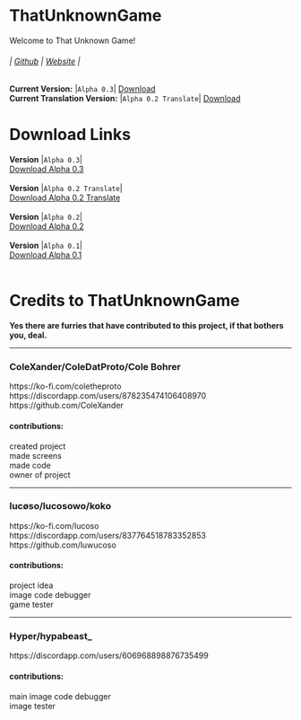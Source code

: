 # ThatUnknownGame
Welcome to That Unknown Game!
<h6>
  
  | [Github](https://github.com/ColeXander/ThatUnknownGame/) | [Website](https://colexander.github.io/ThatUnknownGame/) |
</h6>

**Current Version:** |`Alpha 0.3`| [Download](https://github.com/ColeXander/ThatUnknownGame/archive/refs/tags/v0.3-alpha.zip)<br>
**Current Translation Version:** |`Alpha 0.2 Translate`| [Download](https://github.com/ColeXander/ThatUnknownGame/archive/refs/tags/v0.2-alpha-translate.zip)<br>
# Download Links
**Version** |`Alpha 0.3`|<br>
[Download Alpha 0.3](https://github.com/ColeXander/ThatUnknownGame/archive/refs/tags/v0.3-alpha.zip)<br><br>
**Version** |`Alpha 0.2 Translate`|<br>
[Download Alpha 0.2 Translate](https://github.com/ColeXander/ThatUnknownGame/archive/refs/tags/v0.2-alpha-translate.zip)<br><br>
**Version** |`Alpha 0.2`|<br>
[Download Alpha 0.2](https://github.com/ColeXander/ThatUnknownGame/archive/refs/tags/v0.2-alpha.zip)<br><br>
**Version** |`Alpha 0.1`|<br>
[Download Alpha 0.1](https://github.com/ColeXander/ThatUnknownGame/archive/refs/tags/v0.1-alpha.zip)<br><br>
# Credits to ThatUnknownGame
**Yes there are furries that have contributed to this project, if that bothers you, deal.**
<br>
<hr>
<h3>ColeXander/ColeDatProto/Cole Bohrer</h3>
https://ko-fi.com/coletheproto
<br>
https://discordapp.com/users/878235474106408970
<br>
https://github.com/ColeXander
<br>
<h4>contributions:</h4>
created project<br>
made screens<br>
made code<br>
owner of project<br>
<hr>
<h3>lucøso/lucosowo/koko</h3>
https://ko-fi.com/lucoso
<br>
https://discordapp.com/users/837764518783352853
<br>
https://github.com/luwucoso
<br>
<h4>contributions:</h4>
project idea<br>
image code debugger<br>
game tester<br>
<hr>
<h3>Hyper/hypabeast_</h3>
https://discordapp.com/users/606968898876735499
<br>
<h4>contributions:</h4>
main image code debugger<br>
image tester<br>